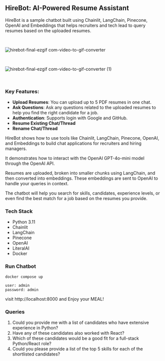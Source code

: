 ## HireBot: AI-Powered Resume Assistant

HireBot is a sample chatbot built using Chainlit, LangChain, Pinecone, OpenAI and Embeddings that helps recruiters and tech lead to query resumes based on the uploaded resumes.

<br/>

![hirebot-final-ezgif com-video-to-gif-converter](https://github.com/user-attachments/assets/fef47940-29ed-4123-888e-ba2abe5b7087)

<br/>

![hirebot-final-ezgif com-video-to-gif-converter (1)](https://github.com/user-attachments/assets/4c64db51-f0cd-4b9f-b06b-a6384e0a5cbf)



<br/>

### Key Features:

* **Upload Resumes**: You can upload up to 5 PDF resumes in one chat.
* **Ask Questions**: Ask any questions related to the uploaded resumes to help you find the right candidate for a job.
* **Authentication**: Supports login with Google and GitHub.
* **Resume Existing Chat/Thread**
* **Rename Chat/Thread**

HireBot shows how to use tools like Chainlit, LangChain, Pinecone, OpenAI, and Embeddings to build chat applications for recruiters and hiring managers.

It demonstrates how to interact with the OpenAI GPT-4o-mini model through the OpenAI API.

Resumes are uploaded, broken into smaller chunks using LangChain, and then converted into embeddings. These embeddings are sent to OpenAI to handle your queries in context.

The chatbot will help you search for skills, candidates, experience levels, or even find the best match for a job based on the resumes you provide.


### Tech Stack

* Python 3.11
* Chainlit
* LangChain
* Pinecone
* OpenAI
* LiteralAI
* Docker


### Run Chatbot
```
docker compose up
```

```
user: admin
password: admin
```

visit http://localhost:8000 and Enjoy your MEAL!


### Queries
1. Could you provide me with a list of candidates who have extensive experience in Python?
2. Have any of these candidates also worked with React?
3. Which of these candidates would be a good fit for a full-stack Python/React role?
5. Could you please provide a list of the top 5 skills for each of the shortlisted candidates?
